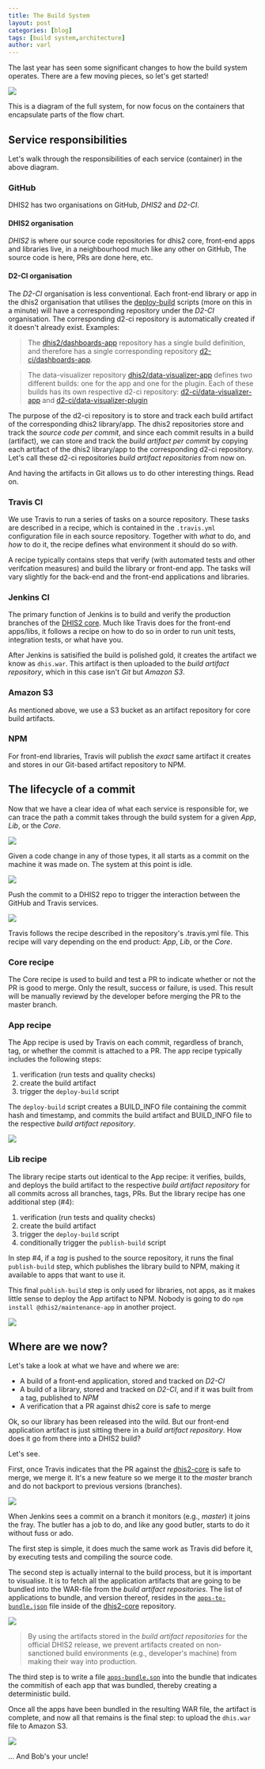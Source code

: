 ```yaml
---
title: The Build System
layout: post
categories: [blog]
tags: [build system,architecture]
author: varl
---
```


The last year has seen some significant changes to how the build system
operates. There are a few moving pieces, so let's get started!

![](/assets/build_arch/build_arch.png)

This is a diagram of the full system, for now focus on the containers
that encapsulate parts of the flow chart.

## Service responsibilities

Let's walk through the responsibilities of each service (container) in the above diagram.

### GitHub

DHIS2 has two organisations on GitHub, *DHIS2* and *D2-CI*.

#### DHIS2 organisation

*DHIS2* is where our source code repositories for dhis2 core, front-end apps and libraries live, in a neighbourhood
much like any other on GitHub, The source code is here, PRs are done
here, etc.

#### D2-CI organisation

The *D2-CI* organisation is less conventional. Each front-end
library or app in the dhis2 organisation that utilises the [deploy-build](dhis2/deploy-build) scripts (more on this in a minute) will have a corresponding repository under the *D2-CI* organisation. The corresponding d2-ci repository is automatically created if it doesn't already exist. Examples:

> The 
[dhis2/dashboards-app](dhis2/dashboards-app) repository has a single build definition, and therefore has a single corresponding repository [d2-ci/dashboards-app](d2-ci/dashboards-app). 

> The data-visualizer repository [dhis2/data-visualizer-app](dhis2/data-visualizer-app) defines two different builds: one for the app and one for the plugin. Each of these builds has its own respective d2-ci repository: [d2-ci/data-visualizer-app](d2-ci/data-visualizer-app) and [d2-ci/data-visualizer-plugin](d2-ci/data-visualizer-plugin)

The purpose of the d2-ci repository is to store and track each build artifact of the corresponding dhis2 library/app. The dhis2 repositories store and track the _source code per commit_, and since each commit results in a build (artifact), we can store and track the _build artifact per commit_ by copying each artifact of the dhis2 library/app to the corresponding d2-ci repository. Let's call these d2-ci repositories _build artifact repositories_ from now on.

And having the artifacts in Git allows us to do other interesting things. Read
on.

### Travis CI

We use Travis to run a series of tasks on a source repository. These tasks are described in a recipe, which is contained in the `.travis.yml` configuration file in each source repository. Together with _what_ to do, and _how_ to do it, the recipe defines what environment it should do so _with_.

A recipe typically contains steps that verify (with automated tests and other verifcation measures) and build the library or front-end app. The tasks will vary slightly for the back-end and the front-end applications and libraries.

### Jenkins CI

The primary function of Jenkins is to build and verify the production branches of the [DHIS2 core](dhis2/dhis2-core). Much like Travis does for the front-end apps/libs, it follows a recipe on how to do so in
order to run unit tests, integration tests, or what have you.

After Jenkins is satisified the build is polished gold, it creates the artifact we know as `dhis.war`. This artifact is then uploaded to the _build artifact repository_, which in this case isn't *Git* but *Amazon S3*.

### Amazon S3

As mentioned above, we use a S3 bucket as an artifact repository for core build artifacts.

### NPM

For front-end libraries, Travis will publish the _exact_ same artifact it creates and stores in our Git-based artifact repository to NPM.

## The lifecycle of a commit

Now that we have a clear idea of what each service is responsible for, we can trace the path a commit takes through the build system for a given _App_, _Lib_, or the _Core_.

![](/assets/build_arch/app_commit.png)

Given a code change in any of those types, it all starts as a commit on
the machine it was made on. The system at this point is idle.

![](/assets/build_arch/commit-github.png)

Push the commit to a DHIS2 repo to trigger the interaction between the
GitHub and Travis services.

![](/assets/build_arch/github-travis.png)

Travis follows the recipe described in the repository's .travis.yml file. This recipe will vary depending on the end product: _App_, _Lib_, or the _Core_.

### Core recipe

The Core recipe is used to build and test a PR to indicate
whether or not the PR is good to merge. Only the result, success or failure, is
used. This result will be manually reviewd by the developer before merging the PR to the master branch.

### App recipe

The App recipe is used by Travis on each commit, regardless of
branch, tag, or whether the commit is attached to a PR. The app recipe typically includes the following steps: 
1. verification (run tests and quality checks)
2. create the build artifact
3. trigger the `deploy-build` script

The `deploy-build` script creates a BUILD_INFO file containing the commit hash and timestamp, and commits the build artifact and BUILD_INFO file to the respective _build artifact repository_.

![](/assets/build_arch/travis-d2-ci.png)


### Lib recipe

The library recipe starts out identical to the App recipe: it
verifies, builds, and deploys the build artifact to the respective _build artifact repository_ for all commits across all branches, tags, PRs. But the library recipe has one additional step (#4):

1. verification (run tests and quality checks)
2. create the build artifact
3. trigger the `deploy-build` script
4. conditionally trigger the `publish-build` script


In step #4, if a *tag* is pushed to the source repository, it runs the final `publish-build` step, which publishes the library build to NPM, making it available to apps that want to use it.

This final `publish-build` step is only used for libraries, not apps, as it makes little sense to deploy the App artifact to NPM. Nobody is going to do `npm install @dhis2/maintenance-app` in another project.

![](/assets/build_arch/travis-npm.png)


## Where are we now?

Let's take a look at what we have and where we are:

- A build of a front-end application, stored and tracked on *D2-CI*
- A build of a library, stored and tracked on *D2-CI*, and if it was built from a
  tag, published to *NPM*
- A verification that a PR against dhis2 core is safe to merge

Ok, so our library has been released into the wild. But our front-end application artifact
is just sitting there in a _build artifact repository_. How does it go from there into a
DHIS2 build?

Let's see.

First, once Travis indicates that the PR against the
[dhis2-core](dhis2/dhis2-core) is safe to merge, we merge it. It's a new
feature so we merge it to the _master_ branch and do not backport to previous versions (branches).

![](/assets/build_arch/github-jenkins.png)

When Jenkins sees a commit on a branch it monitors (e.g., _master_) it
joins the fray. The butler has a job to do, and like any good butler,
starts to do it without fuss or ado.

The first step is simple, it does much the same work as Travis did
before it, by executing tests and compiling the source code.

The second step is actually internal to the build process, but it is
important to visualise. It is to fetch all the application artifacts that are going
to be bundled into the WAR-file from the _build artifact
repositories_. The list of applications to bundle, and version thereof, resides in the
[`apps-to-bundle.json`](https://github.com/dhis2/dhis2-core/blob/master/dhis-2/dhis-web/dhis-web-apps/apps-to-bundle.json)
file inside of the [dhis2-core](dhis2/dhis2-core) repository.

![](/assets/build_arch/jenkins-d2-ci.png)


> By using the artifacts stored in the _build artifact repositories_ for the official DHIS2 release, we prevent artifacts created on non-sanctioned build environments (e.g., developer's machine) from making their way into production.

The third step is to write a file [`apps-bundle.son`](https://play.dhis2.org/dev/dhis-web-apps/apps-bundle.json) into the bundle that indicates the commitish of each app that was bundled, thereby creating a deterministic build.

Once all the apps have been bundled in the resulting WAR file, the
artifact is complete, and now all that remains is the final step: to
upload the `dhis.war` file to Amazon S3.

![](/assets/build_arch/jenkins-s3.png)

... And Bob's your uncle!
